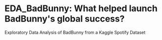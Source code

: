 # EDA_BadBunny: What helped launch BadBunny's global success?




Exploratory Data Analysis of BadBunny from a Kaggle Spotify Dataset


